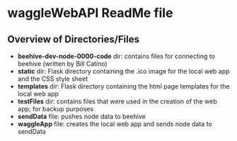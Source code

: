 # waggleWebAPI ReadMe file

## Overview of Directories/Files

* **beehive-dev-node-0000-code** dir: contains files for connecting to beehive (written by Bill Catino)
* **static** dir: Flask directory containing the .ico image for the local web app and the CSS style sheet
* **templates** dir: Flask directory containing the html page templates for the local web app
* **testFiles** dir: contains files that were used in the creation of the web app; for backup purposes
* **sendData** file: pushes node data to beehive
* **waggleApp** file: creates the local web app and sends node data to sendData
